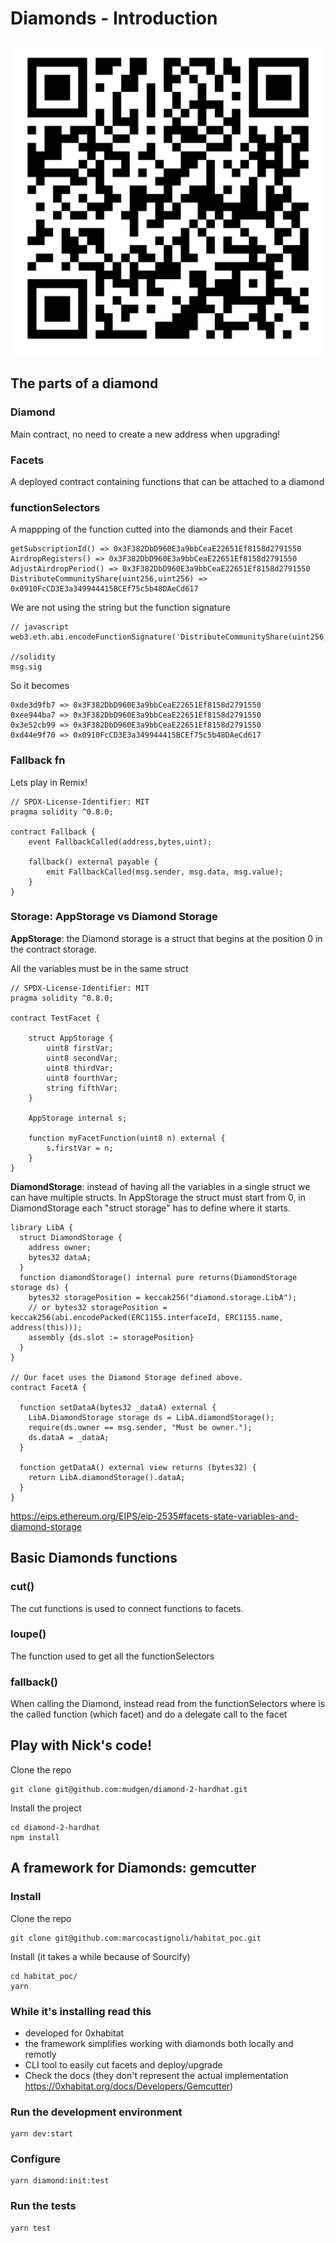 # Diamonds - Introduction

![/assets/qrcode.png](/assets/qrcode.png)

## The parts of a diamond

### Diamond

Main contract, no need to create a new address when upgrading!

### Facets

A deployed contract containing functions that can be attached to a diamond

### functionSelectors

A mappping of the function cutted into the diamonds and their Facet

```
getSubscriptionId() => 0x3F382DbD960E3a9bbCeaE22651Ef8158d2791550
AirdropRegisters() => 0x3F382DbD960E3a9bbCeaE22651Ef8158d2791550
AdjustAirdropPeriod() => 0x3F382DbD960E3a9bbCeaE22651Ef8158d2791550
DistributeCommunityShare(uint256,uint256) => 0x0910FcCD3E3a349944415BCEf75c5b48DAeCd617
```

We are not using the string but the function signature
```
// javascript
web3.eth.abi.encodeFunctionSignature('DistributeCommunityShare(uint256,uint256)');

//solidity
msg.sig
```
So it becomes

```
0xde3d9fb7 => 0x3F382DbD960E3a9bbCeaE22651Ef8158d2791550
0xee944ba7 => 0x3F382DbD960E3a9bbCeaE22651Ef8158d2791550
0x3e52cb99 => 0x3F382DbD960E3a9bbCeaE22651Ef8158d2791550
0xd44e9f70 => 0x0910FcCD3E3a349944415BCEf75c5b48DAeCd617
```

### Fallback fn

Lets play in Remix!

```solidity
// SPDX-License-Identifier: MIT
pragma solidity ^0.8.0;

contract Fallback {
    event FallbackCalled(address,bytes,uint);

    fallback() external payable {
        emit FallbackCalled(msg.sender, msg.data, msg.value);
    }
}
```


### Storage: AppStorage vs Diamond Storage

**AppStorage**: the Diamond storage is a struct that begins at the position 0 in the contract storage.

All the variables must be in the same struct

```solidity
// SPDX-License-Identifier: MIT
pragma solidity ^0.8.0;

contract TestFacet {

    struct AppStorage {
        uint8 firstVar;
        uint8 secondVar;
        uint8 thirdVar;
        uint8 fourthVar;
        string fifthVar;
    }

    AppStorage internal s;

    function myFacetFunction(uint8 n) external {
        s.firstVar = n;
    }
}
```
**DiamondStorage**: instead of having all the variables in a single struct we can have multiple structs. In AppStorage the struct must start from 0, in DiamondStorage each "struct storage" has to define where it starts.

```solidity
library LibA {
  struct DiamondStorage {
    address owner;
    bytes32 dataA;
  }
  function diamondStorage() internal pure returns(DiamondStorage storage ds) {
    bytes32 storagePosition = keccak256("diamond.storage.LibA");
    // or bytes32 storagePosition = keccak256(abi.encodePacked(ERC1155.interfaceId, ERC1155.name, address(this)));
    assembly {ds.slot := storagePosition}
  }
}

// Our facet uses the Diamond Storage defined above.
contract FacetA {

  function setDataA(bytes32 _dataA) external {
    LibA.DiamondStorage storage ds = LibA.diamondStorage();
    require(ds.owner == msg.sender, "Must be owner.");
    ds.dataA = _dataA;
  }

  function getDataA() external view returns (bytes32) {
    return LibA.diamondStorage().dataA;
  }
}
```

https://eips.ethereum.org/EIPS/eip-2535#facets-state-variables-and-diamond-storage

## Basic Diamonds functions

### cut()
The cut functions is used to connect functions to facets.

### loupe()
The function used to get all the functionSelectors

### fallback()

When calling the Diamond, instead read from the functionSelectors where is the called function (which facet) and do a delegate call to the facet

## Play with Nick's code!

Clone the repo
```
git clone git@github.com:mudgen/diamond-2-hardhat.git
```

Install the project
```
cd diamond-2-hardhat
npm install
```

## A framework for Diamonds: gemcutter

### Install

Clone the repo
```
git clone git@github.com:marcocastignoli/habitat_poc.git
```

Install (it takes a while because of Sourcify)
```
cd habitat_poc/
yarn
```

### While it's installing read this

* developed for 0xhabitat
* the framework simplifies working with diamonds both locally and remotly
* CLI tool to easily cut facets and deploy/upgrade
* Check the docs (they don't represent the actual implementation https://0xhabitat.org/docs/Developers/Gemcutter)

### Run the development environment

```
yarn dev:start
```

### Configure

```
yarn diamond:init:test
```

### Run the tests

```
yarn test
```
